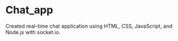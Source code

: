 # Chat_app
Created real-time chat application using HTML, CSS, JavaScript, and Node.js with socket.io.
